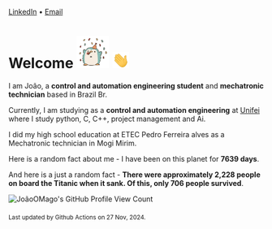 [LinkedIn](https://www.linkedin.com/in/joão-pedro-gozzoli-b95641301/) &bull;
[Email](joaopedrogozzoli@gmail.com)

# Welcome <img src="happy.gif" height="64px" /> <img src="wave.gif" height="32px" />

I am João, a  **control and automation engineering student** and **mechatronic technician** based in Brazil Br.

Currently, I am studying as a **control and automation engineering** at [Unifei](https://unifei.edu.br) where I study python, C, C++, project management and Ai.

I did my high school education at ETEC Pedro Ferreira alves as a Mechatronic technician in Mogi Mirim.

Here is a random fact about me - I have been on this planet for **7639 days**.

And here is a just a random fact -  **There were approximately 2,228 people on board the Titanic when it sank. Of this, only 706 people survived**.

![JoãoOMago's GitHub Profile View Count](https://komarev.com/ghpvc/?username=JoaoOMago)

<sub>Last updated by Github Actions on 27 Nov, 2024.</sub>
